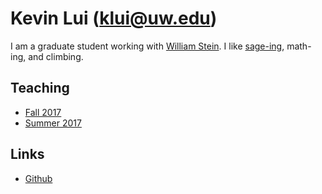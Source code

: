 # Kevin Lui (<klui@uw.edu>)

I am a graduate student working with [William Stein](http://wstein.org/). I
like [sage-ing](http://www.sagemath.org/), math-ing, and climbing.

## Teaching

* [Fall 2017](notarealpage.com)
* [Summer 2017](./su17m126)

## Links

* [Github](https://github.com/kevinywlui/)

